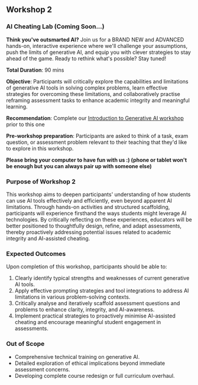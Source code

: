 ## Workshop 2

### AI Cheating Lab (Coming Soon...)

**Think you've outsmarted AI?**
Join us for a BRAND NEW and ADVANCED hands-on, interactive experience where we'll challenge your assumptions, push the limits of generative AI, and equip you with clever strategies to stay ahead of the game. Ready to rethink what's possible? Stay tuned!



**Total Duration**: 90 mins  

**Objective**: Participants will critically explore the capabilities and limitations of generative AI tools in solving complex problems, learn effective strategies for overcoming these limitations, and collaboratively practise reframing assessment tasks to enhance academic integrity and meaningful learning.

**Recommendation**: Complete our [Introduction to Generative AI workshop](workshop1.md) prior to this one

**Pre-workshop preparation**: Participants are asked to think of a task, exam question, or assessment problem relevant to their teaching that they'd like to explore in this workshop.

**Please bring your computer to have fun with us :) (phone or tablet won't be enough but you can always pair up with someone else)**  


### Purpose of Workshop 2
This workshop aims to deepen participants' understanding of how students can use AI tools effectively and efficiently, even beyond apparent AI limitations. Through hands-on activities and structured scaffolding, participants will experience firsthand the ways students might leverage AI technologies. By critically reflecting on these experiences, educators will be better positioned to thoughtfully design, refine, and adapt assessments, thereby proactively addressing potential issues related to academic integrity and AI-assisted cheating.


### Expected Outcomes
Upon completion of this workshop, participants should be able to:

1. Clearly identify typical strengths and weaknesses of current generative AI tools.
2. Apply effective prompting strategies and tool integrations to address AI limitations in various problem-solving contexts.
3. Critically analyse and iteratively scaffold assessment questions and problems to enhance clarity, integrity, and AI-awareness.
4. Implement practical strategies to proactively minimise AI-assisted cheating and encourage meaningful student engagement in assessments.

### Out of Scope

- Comprehensive technical training on generative AI.
- Detailed exploration of ethical implications beyond immediate assessment concerns.
- Developing complete course redesign or full curriculum overhaul.

